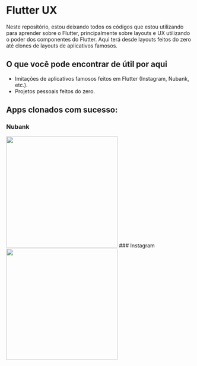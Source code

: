 # Flutter UX
Neste repositório, estou deixando todos os códigos que estou utilizando para aprender sobre o Flutter, principalmente sobre layouts e UX utilizando o poder dos componentes do Flutter. Aqui terá desde layouts feitos do zero até clones de layouts de aplicativos famosos.

## O que você pode encontrar de útil por aqui
- Imitações de aplicativos famosos feitos em Flutter (Instagram, Nubank, etc.).
- Projetos pessoais feitos do zero.


## Apps clonados com sucesso:
### Nubank
<img src="readmesrc/nubank.gif" width="300">
### Instagram
<img src="readmesrc/instagram.gif" width="300">
